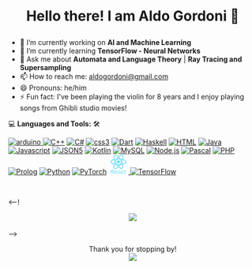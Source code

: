 # <p align="center"> Hello there! I am Aldo Gordoni 👋 </p>

- 🔭 I’m currently working on **AI and Machine Learning**
- 🌱 I’m currently learning **TensorFlow - Neural Networks**
- 💬 Ask me about **Automata and Language Theory** | **Ray Tracing and Supersampling**
- 📫 How to reach me: aldogordoni@gmail.com 
- 😄 Pronouns: he/him
- ⚡ Fun fact: I've been playing the violin for 8 years and I enjoy playing songs from Ghibli studio movies!

<!--
**Aldogordoni/Aldogordoni** is a ✨ _special_ ✨ repository because its `README.md` (this file) appears on your GitHub profile.

Here are some ideas to get you started:

- 🔭 I’m currently working on **AI and Machine Learning**
- 🌱 I’m currently learning **TensorFlow**
- 👯 I’m looking to collaborate on ...
- 🤔 I’m looking for help with ...
- 💬 Ask me about ...
- 📫 How to reach me: ...
- 😄 Pronouns: he/him
- ⚡ Fun fact: ...
-->
💻 **Languages and Tools:** 🛠️<br>
<p align="left"> <a href="https://www.arduino.cc/" target="_blank"> <img src="https://cdn.worldvectorlogo.com/logos/arduino-1.svg" alt="arduino" width="40" height="40"/> </a> <a href="https://www.cplusplus.com/" target="_blank"> <img src="https://cdn.worldvectorlogo.com/logos/c.svg" alt="C++" width="40" height="40"/></a>
  <a href="https://docs.microsoft.com/en-us/dotnet/csharp/" target="_blank"> <img src="https://cdn.worldvectorlogo.com/logos/c--4.svg" alt="C#" width="40" height="40"/></a>
  <a href="https://developer.mozilla.org/en-US/docs/Web/CSS" target="_blank"> <img src="https://cdn.worldvectorlogo.com/logos/css-3.svg" alt="css3" width="40" height="40"/></a>
  <a href="https://dart.dev/" target="_blank"> <img src="https://cdn.worldvectorlogo.com/logos/dart.svg" alt="Dart" width="40" height="40"/></a>
  <a href="https://www.haskell.org/" target="_blank"> <img src="https://cdn.worldvectorlogo.com/logos/haskell.svg" alt="Haskell" width="40" height="40"/></a>
  <a href="https://developer.mozilla.org/en-US/docs/Learn/Getting_started_with_the_web/HTML_basics" target="_blank"> <img src="https://cdn.worldvectorlogo.com/logos/html-1.svg" alt="HTML" width="40" height="40"/></a>
  <a href="https://www.java.com/" target="_blank"> <img src="https://cdn.worldvectorlogo.com/logos/java-4.svg" alt="Java" width="40" height="40"/></a>
  <a href="https://www.javascript.com/" target="_blank"> <img src="https://cdn.worldvectorlogo.com/logos/logo-javascript.svg" alt="Javascript" width="40" height="40"/></a>
  <a href="https://json5.org/" target="_blank"> <img src="https://cdn.worldvectorlogo.com/logos/json-5.svg" alt="JSON5" width="40" height="40"/></a>
  <a href="https://kotlinlang.org/" target="_blank"> <img src="https://cdn.worldvectorlogo.com/logos/kotlin-2.svg" alt="Kotlin" width="40" height="40"/></a>
  <a href="https://www.mysql.com/" target="_blank"> <img src="https://cdn.worldvectorlogo.com/logos/mysql-6.svg" alt="MySQL" width="40" height="40"/></a>
  <a href="https://nodejs.org/en/about/" target="_blank"> <img src="https://cdn.worldvectorlogo.com/logos/nodejs-1.svg" alt="Node.js" width="40" height="40"/></a>
  <a href="https://www.tutorialspoint.com/pascal/pascal_overview.htm" target="_blank"> <img src="https://cdn.worldvectorlogo.com/logos/pascal.svg" alt="Pascal" width="40" height="40"/></a>
  <a href="https://www.php.net/" target="_blank"> <img src="https://cdn.worldvectorlogo.com/logos/php-1.svg" alt="PHP" width="40" height="40"/></a>
  <a href="https://www.swi-prolog.org/" target="_blank"> <img src="https://www.swi-prolog.org/icons/swipl.png" alt="Prolog" width="40" height="40"/></a>
  <a href="https://www.python.org/" target="_blank"> <img src="https://cdn.worldvectorlogo.com/logos/python-5.svg" alt="Python" width="40" height="40"/></a>
  <a href="https://pytorch.org/" target="_blank"> <img src="https://www.vectorlogo.zone/logos/pytorch/pytorch-icon.svg" alt="PyTorch" width="40" height="40"/></a>
  <a href="https://reactjs.org/" target="_blank"> <img src="https://raw.githubusercontent.com/devicons/devicon/master/icons/react/react-original-wordmark.svg" alt="react" width="40" height="40"/> </a>
  <a href="https://www.tensorflow.org/" target="_blank"> <img src="https://cdn.worldvectorlogo.com/logos/tensorflow-2.svg" alt="TensorFlow" width="40" height="40"/></a>
  
</p>
<br><be>



<--!
<p align="center"> 
  <img src="https://github-readme-stats.vercel.app/api?username=aldogordoni&show_icons=true&theme=radical" />
</p>
-->

<p align="center"> 
  Thank you for stopping by!<br>
  <img src="https://profile-counter.glitch.me/Aldogordoni/count.svg" />
</p>
